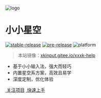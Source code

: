 ![logo](_media/favicon.ico)

# 小小星空

[![stable-release](https://img.shields.io/github/v/release/xkinput/xxxk?color=green&label=stable-release)](https://github.com/xkinput/xxxk/releases) [![pre-release](https://img.shields.io/github/v/release/xkinput/xxxk?include_prereleases&label=pre-release)](https://github.com/xkinput/xxxk/releases) ![platform](https://img.shields.io/badge/platform-windows|android|linux-blue)

> 本站镜像：[xkinput.gitee.io/xxxk-help](https://xkinput.gitee.io/xxxk-help)

* 基于小小输入法，强大而轻巧
* 内置星空系方案，高效且易学
* 深度定制，优化体验

[<i class="fa fa-star-o"></i> &nbsp;关注项目](https://github.com/xkinput/xxxk) [<i class="fa fa-book"></i> &nbsp;快速上手](/README#快速上手)



